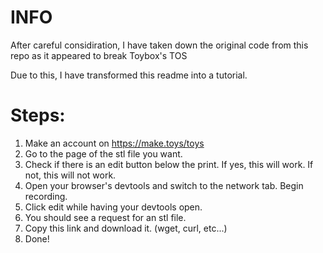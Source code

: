 # INFO
After careful considiration, I have taken down the original code from this repo as it appeared to break Toybox's TOS

Due to this, I have transformed this readme into a tutorial.

# Steps:
1. Make an account on https://make.toys/toys
2. Go to the page of the stl file you want.
3. Check if there is an edit button below the print. If yes, this will work. If not, this will not work.
4. Open your browser's devtools and switch to the network tab. Begin recording.
5. Click edit while having your devtools open.
6. You should see a request for an stl file.
7. Copy this link and download it. (wget, curl, etc...)
8. Done!
